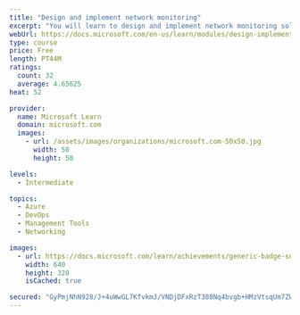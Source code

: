 ```yaml
---
title: "Design and implement network monitoring"
excerpt: "You will learn to design and implement network monitoring solutions such as Azure Monitor and Network watcher."
webUrl: https://docs.microsoft.com/en-us/learn/modules/design-implement-network-monitoring/
type: course
price: Free
length: PT44M
ratings:
  count: 32
  average: 4.65625
heat: 52

provider:
  name: Microsoft Learn
  domain: microsoft.com
  images:
    - url: /assets/images/organizations/microsoft.com-50x50.jpg
      width: 50
      height: 50

levels:
  - Intermediate

topics:
  - Azure
  - DevOps
  - Management Tools
  - Networking

images:
  - url: https://docs.microsoft.com/learn/achievements/generic-badge-social.png
    width: 640
    height: 320
    isCached: true

secured: "GyPmjNhN928/J+4uWwGL7KfvkmJ/VNDjDFxRzT388Nq4bvgb+HMzVtsqUm7ZWXevrL5ja8s9u2TtvstOe/YFADsLL2BDpTWcwbkCNqAEkgCcYSQrO1RMnhbbyB7B/PwrKOoV43h190IsLhGvK5As6J89Fu4wdqvX9Qafw/j2MLqaE8eSP91UuPoWu97XsqhREmvZ4mH4SXCmhHNy8Dm1rMfDV9u/hSoYsDZ3ZunCKu0Pkb9AQk+uS27HH932cA0kdH9TgKbPGfWyaI/C+uwRtWk0k/6vqBuYH29KYSjh1PlIn6Nt5pDGKQ7FXu1h6wBl+gZV/O57lP44jMDO6LCG+3YLxtd+XEK1w4URgr5bq0PLfP9fscy/LGFPULU3WhVwEvRZQJBA23dH8TnBxRfwBMZqoSrWmw+cdkpl65dbJTM=;oPOvcMZhRmjoWfe4843eNA=="
---
```


